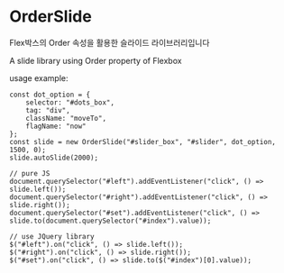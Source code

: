 # OrderSlide
Flex박스의 Order 속성을 활용한 슬라이드 라이브러리입니다

A slide library using Order property of Flexbox

usage example:
```
const dot_option = {
	selector: "#dots_box",
	tag: "div",
	className: "moveTo",
	flagName: "now"
};
const slide = new OrderSlide("#slider_box", "#slider", dot_option, 1500, 0);
slide.autoSlide(2000);

// pure JS
document.querySelector("#left").addEventListener("click", () => slide.left());
document.querySelector("#right").addEventListener("click", () => slide.right());
document.querySelector("#set").addEventListener("click", () => slide.to(document.querySelector("#index").value));

// use JQuery library
$("#left").on("click", () => slide.left());
$("#right").on("click", () => slide.right());
$("#set").on("click", () => slide.to($("#index")[0].value));
```
